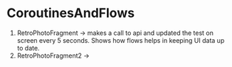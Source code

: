 # CoroutinesAndFlows

1. RetroPhotoFragment -> makes a call to api and updated the test on screen every 5 seconds. Shows how flows helps in keeping UI data up to date.
2. RetroPhotoFragment2 -> 
